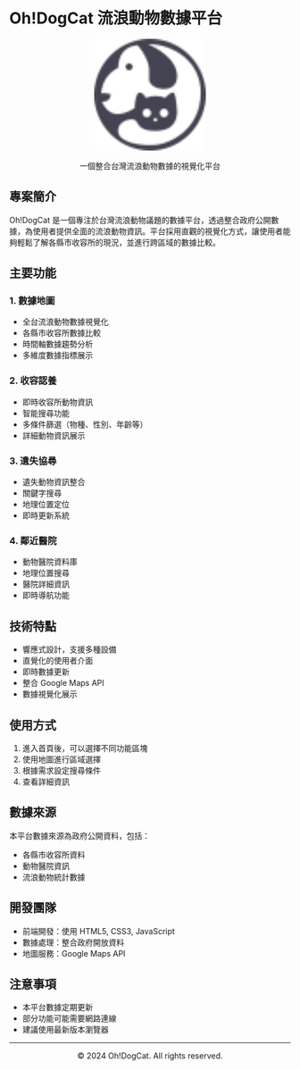 # Oh!DogCat 流浪動物數據平台

<div align="center">
  <img src="images/OhDogCat-Logo.svg" alt="Oh!DogCat Logo" width="200">
  <p>一個整合台灣流浪動物數據的視覺化平台</p>
</div>

## 專案簡介

Oh!DogCat 是一個專注於台灣流浪動物議題的數據平台，透過整合政府公開數據，為使用者提供全面的流浪動物資訊。平台採用直觀的視覺化方式，讓使用者能夠輕鬆了解各縣市收容所的現況，並進行跨區域的數據比較。

## 主要功能

### 1. 數據地圖
- 全台流浪動物數據視覺化
- 各縣市收容所數據比較
- 時間軸數據趨勢分析
- 多維度數據指標展示

### 2. 收容認養
- 即時收容所動物資訊
- 智能搜尋功能
- 多條件篩選（物種、性別、年齡等）
- 詳細動物資訊展示

### 3. 遺失協尋
- 遺失動物資訊整合
- 關鍵字搜尋
- 地理位置定位
- 即時更新系統

### 4. 鄰近醫院
- 動物醫院資料庫
- 地理位置搜尋
- 醫院詳細資訊
- 即時導航功能

## 技術特點

- 響應式設計，支援多種設備
- 直覺化的使用者介面
- 即時數據更新
- 整合 Google Maps API
- 數據視覺化展示

## 使用方式

1. 進入首頁後，可以選擇不同功能區塊
2. 使用地圖進行區域選擇
3. 根據需求設定搜尋條件
4. 查看詳細資訊

## 數據來源

本平台數據來源為政府公開資料，包括：
- 各縣市收容所資料
- 動物醫院資訊
- 流浪動物統計數據

## 開發團隊

- 前端開發：使用 HTML5, CSS3, JavaScript
- 數據處理：整合政府開放資料
- 地圖服務：Google Maps API

## 注意事項

- 本平台數據定期更新
- 部分功能可能需要網路連線
- 建議使用最新版本瀏覽器

---

<div align="center">
  <p>© 2024 Oh!DogCat. All rights reserved.</p>
</div>